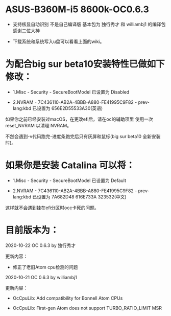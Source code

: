 # ASUS-B360M-i5 8600k-OC0.6.3

- 支持核显自动识别 不是自己编译版 基本包为 独行秀才 和 williambj1 的编译包 感谢二位大神

- 下载系统和系统写入u盘可以看看上面的wiki。

# **为配合big sur beta10安装特性已做如下修改：** 

- 1.Misc - Security - SecureBootModel 已设置为 Disabled

- 2.NVRAM - 7C436110-AB2A-4BBB-A880-FE41995C9F82 - prev-lang:kbd 已设置为 656E2D55533A30(英语)

如果你之前已经安装过macOS，在更改efi后，请在oc的辅助项里 使用一次 reset_NVRAM 以清理 NVRAM。

不然会遇到-v代码跑完-进度条跑完后只有灰屏和鼠标(big sur beta10 全新安装时)。


# **如果你是安装 Catalina 可以将：** 

- 1.Misc - Security - SecureBootModel 已设置为 Default

- 2.NVRAM - 7C436110-AB2A-4BBB-A880-FE41995C9F82 - prev-lang:kbd 已设置为 7A682D48 616E733A 323532(中文)

这样就不会遇到挂在efi分区时occ卡死的问题。


# **目前版本为：** 

2020-10-22 OC 0.6.3 by 独行秀才

更新内容：

- 修正了老旧Atom cpu检测的问题


2020-10-21 OC 0.6.3 by williambj1

更新内容：

- OcCpuLib: Add compatibility for Bonnell Atom CPUs

- OcCpuLib: First-gen Atom does not support TURBO_RATIO_LIMIT MSR
